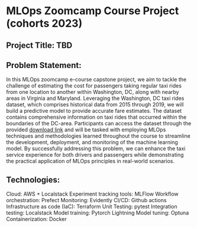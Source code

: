 # MLOps Zoomcamp Course Project (cohorts 2023)

## Project Title: TBD

## Problem Statement:

In this MLOps zoomcamp e-course capstone project, we aim to tackle the challenge of estimating the cost for passengers taking regular taxi rides from one location to another within Washington, DC, along with nearby areas in Virginia and Maryland. Leveraging the Washington, DC taxi rides dataset, which comprises historical data from 2015 through 2019, we will build a predictive model to provide accurate fare estimates. The dataset contains comprehensive information on taxi rides that occurred within the boundaries of the DC-area. Participants can access the dataset through the provided [download link](https://opendata.dc.gov/search?categories=transportation&q=taxi&type=document%20link) and will be tasked with employing MLOps techniques and methodologies learned throughout the course to streamline the development, deployment, and monitoring of the machine learning model. By successfully addressing this problem, we can enhance the taxi service experience for both drivers and passengers while demonstrating the practical application of MLOps principles in real-world scenarios.

## Technologies:

Cloud: AWS + Localstack
Experiment tracking tools: MLFlow
Workflow orchestration: Prefect
Monitoring: Evidently
CI/CD: Github actions
Infrastructure as code (IaC): Terraform
Unit Testing: pytest
Integration testing: Localstack
Model training: Pytorch Lightning
Model tuning: Optuna
Containerization: Docker

